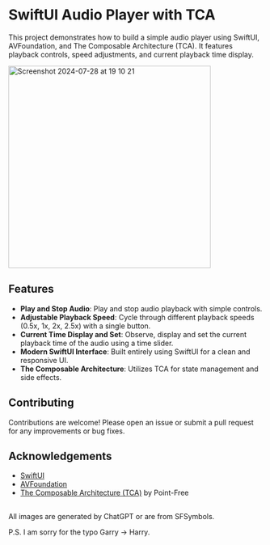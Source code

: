 # SwiftUI Audio Player with TCA

This project demonstrates how to build a simple audio player using SwiftUI, AVFoundation, and The Composable Architecture (TCA). It features playback controls, speed adjustments, and current playback time display.

<img width="400" alt="Screenshot 2024-07-28 at 19 10 21" src="https://github.com/user-attachments/assets/60f7b40a-5449-455b-b87b-051d5d9d4782">

## Features

- **Play and Stop Audio**: Play and stop audio playback with simple controls.
- **Adjustable Playback Speed**: Cycle through different playback speeds (0.5x, 1x, 2x, 2.5x) with a single button.
- **Current Time Display and Set**: Observe, display and set the current playback time of the audio using a time slider.
- **Modern SwiftUI Interface**: Built entirely using SwiftUI for a clean and responsive UI.
- **The Composable Architecture**: Utilizes TCA for state management and side effects.

## Contributing

Contributions are welcome! Please open an issue or submit a pull request for any improvements or bug fixes.

## Acknowledgements

- [SwiftUI](https://developer.apple.com/xcode/swiftui/)
- [AVFoundation](https://developer.apple.com/av-foundation/)
- [The Composable Architecture (TCA)](https://github.com/pointfreeco/swift-composable-architecture) by Point-Free

##

All images are generated by ChatGPT or are from SFSymbols.

P.S. I am sorry for the typo Garry -> Harry.
